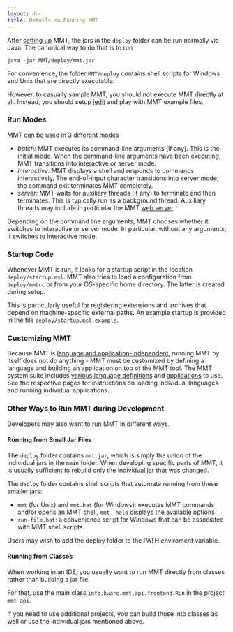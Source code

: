 ```yaml
---
layout: doc
title: Details on Running MMT
---
```


After [setting up](./) MMT, the jars in the `deploy` folder can be run normally via Java.
The canonical way to do that is to run
```
java -jar MMT/deploy/mmt.jar
```

For convenience, the folder `MMT/deploy` contains shell scripts for Windows and Unix that are directly executable.

However, to casually sample MMT, you should not execute MMT directly at all.
Instead, you should setup [jedit](jedit.html) and play with MMT example files.

### Run Modes

MMT can be used in 3 different modes

* *batch:* MMT executes its command-line arguments (if any).
    This is the initial mode. When the command-line arguments have been executing, MMT transitions into interactive or server mode.
* *interactive:* MMT displays a shell and responds to commands interactively.
    The end-of-input character transitions into server mode; the command exit terminates MMT completely.
* *server:* MMT waits for auxiliary threads (if any) to terminate and then terminates. This is typically run as a background thread.
    Auxiliary threads may include in particular the MMT [web server](../applications/server.html).

Depending on the command line arguments, MMT chooses whether it switches to interactive or server mode.
In particular, without any arguments, it switches to interactive mode.

### Startup Code

Whenever MMT is run, it looks for a startup script in the location `deploy/startup.msl`.
MMT also tries to load a configuration from `deploy/mmtrc` or from your OS-specific home directory.
The latter is created during setup.

This is particularly useful for registering extensions and archives that depend on machine-specific external paths.
An example startup is provided in the file `deploy/startup.msl.example`.

### Customizing MMT

Because MMT is [language and application-independent](../philosophy/independence.html), running MMT by itself does not do anything - MMT must be customized by defining a language and building an application on top of the MMT tool.
The MMT system suite includes [various language definitions](../applications/oaf.html) and [applications](../applications/) to use.
See the respective pages for instructions on loading individual languages and running individual applications.

### Other Ways to Run MMT during Development

Developers may also want to run MMT in different ways.

#### Running from Small Jar Files

The `deploy` folder contains `mmt.jar`, which is simply the union of the individual jars in the `main` folder.
When developing specific parts of MMT, it is usually sufficient to rebuild only the individual jar that was changed.

The `deploy` folder contains shell scripts that automate running from these smaller jars:

* `mmt` (for Unix) and `mmt.bat` (for Windows): executes MMT commands and/or opens an [MMT shell](../applications/shell.html), `mmt -help` displays the available options
* `run-file.bat`: a convenience script for Windows that can be associated with MMT shell scripts.

Users may wish to add the deploy folder to the PATH enviroment variable.

#### Running from Classes

When working in an IDE, you usually want to run MMT directly from classes rather than building a jar file.

For that, use the main class `info.kwarc.mmt.api.frontend.Run` in the project `mmt-api`.

If you need to use additional projects, you can build those into classes as well or use the individual jars mentioned above.

